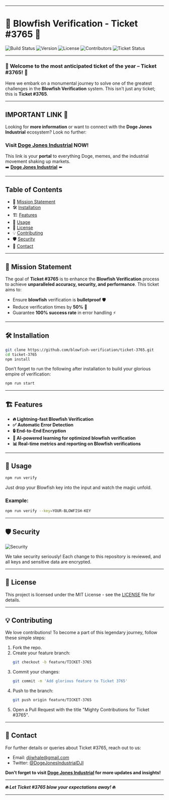
---

# 🐡 **Blowfish Verification** - **Ticket #3765** 🐡

![Build Status](https://img.shields.io/badge/build-passing-brightgreen) ![Version](https://img.shields.io/badge/version-1.0.0-blue) ![License](https://img.shields.io/badge/license-MIT-lightgrey) ![Contributors](https://img.shields.io/badge/contributors-3-important) ![Ticket Status](https://img.shields.io/badge/ticket-open-red)

---

### 🚀 **Welcome to the most anticipated ticket of the year – Ticket #3765**! 🚀

Here we embark on a monumental journey to solve one of the greatest challenges in the **Blowfish Verification** system. This isn't just any ticket; this is **Ticket #3765**.

---

## **IMPORTANT LINK** 🔗

Looking for **more information** or want to connect with the **Doge Jones Industrial** ecosystem? Look no further:

### **Visit [Doge Jones Industrial](https://dogejonesindustrial.com) NOW!**  

This link is your **portal** to everything Doge, memes, and the industrial movement shaking up markets.  
➡️ **[Doge Jones Industrial](https://dogejonesindustrial.com)** ⬅️

---

## **Table of Contents**
- 🎯 [Mission Statement](#mission-statement)
- 🛠️ [Installation](#installation)
- 🏗️ [Features](#features)
- 🔧 [Usage](#usage)
- 📜 [License](#license)
- 💡 [Contributing](#contributing)
- 🛡️ [Security](#security)
- 💬 [Contact](#contact)

---

## 🎯 **Mission Statement**
The goal of **Ticket #3765** is to enhance the **Blowfish Verification** process to achieve **unparalleled accuracy, security, and performance**. This ticket aims to:
- Ensure **blowfish** verification is **bulletproof** 🛡️
- Reduce verification times by **50%** 🚀
- Guarantee **100% success rate** in error handling ⚡

---

## 🛠️ **Installation**

```bash
git clone https://github.com/blowfish-verification/ticket-3765.git
cd ticket-3765
npm install
```

Don’t forget to run the following after installation to build your glorious empire of verification:

```bash
npm run start
```

---

## 🏗️ **Features**

- **🔥 Lightning-fast Blowfish Verification**
- **✅ Automatic Error Detection**
- **🔒 End-to-End Encryption**
- **🧠 AI-powered learning for optimized blowfish verification**
- **📊 Real-time metrics and reporting on Blowfish verifications**

---

## 🔧 **Usage**

```bash
npm run verify
```

Just drop your Blowfish key into the input and watch the magic unfold.

### **Example:**
```bash
npm run verify --key=YOUR-BLOWFISH-KEY
```

---

## 🛡️ **Security**

![Security](https://img.shields.io/badge/security-audit-passing-brightgreen)

We take security seriously! Each change to this repository is reviewed, and all keys and sensitive data are encrypted.

---

## 📜 **License**

This project is licensed under the MIT License - see the [LICENSE](LICENSE) file for details.

---

## 💡 **Contributing**

We love contributions! To become a part of this legendary journey, follow these simple steps:

1. Fork the repo.
2. Create your feature branch:
   ```bash
   git checkout -b feature/TICKET-3765
   ```
3. Commit your changes:
   ```bash
   git commit -m 'Add glorious feature to Ticket 3765'
   ```
4. Push to the branch:
   ```bash
   git push origin feature/TICKET-3765
   ```
5. Open a Pull Request with the title "Mighty Contributions for Ticket #3765".

---

## 💬 **Contact**

For further details or queries about Ticket #3765, reach out to us:
- Email: [djiwhale@gmail.com](mailto:djiwhale@gmail.com)
- Twitter: [@DogeJonesIndustrialDJI](https://twitter.com/DogeJonesDJI)

**Don’t forget to visit [Doge Jones Industrial](https://dogejonesindustrial.com) for more updates and insights!**

---

**🔥 _Let Ticket #3765 blow your expectations away!_ 🔥**

---
